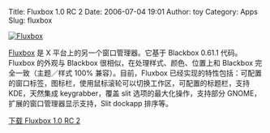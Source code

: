 Title: Fluxbox 1.0 RC 2
Date: 2006-07-04 19:01
Author: toy
Category: Apps
Slug: fluxbox

[![Fluxbox](http://i.linuxtoy.org/i/fluxbox_s.jpg)](http://i.linuxtoy.org/i/fluxbox.jpg)

[Fluxbox](http://fluxbox.sourceforge.net) 是 X
平台上的另一个窗口管理器。它基于 Blackbox 0.61.1 代码。Fluxbox 的外观与
Blackbox 很相似，在处理样式、颜色、位置上和 Blackbox
完全一致（主题／样式 100% 兼容）。目前，Fluxbox
已经实现的特性包括：可配置的窗口标签，图标栏，使用鼠标滚轮可以切换工作区，可配置的标题栏，支持
KDE，天然集成 keygrabber，覆盖 slit 选项的最大化操作，支持部分
GNOME，扩展的窗口管理器显示支持，Slit dockapp 排序等。

[下载 Fluxbox 1.0 RC 2](http://fluxbox.sourceforge.net/download.php)
